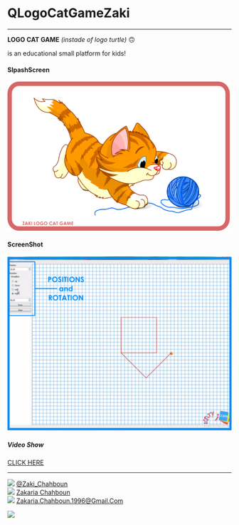 # QLogoCatGameZaki
---------------------------


**LOGO CAT GAME** *(instade of logo turtle)* :upside_down_face:

 is an educational small platform for kids!

#### SlpashScreen
<img src="https://raw.githubusercontent.com/zakaria-chahboun/QLogoCatGameZaki/master/images/SplashScreen.png" width=500/>


#### ScreenShot
<img src="https://raw.githubusercontent.com/zakaria-chahboun/QLogoCatGameZaki/master/images/App.png" />


##### Video Show
<a href="https://www.facebook.com/zakaria.chahboun.2018/videos/1762100470538659/">CLICK HERE</a>


---------------------------
<img src="https://upload.wikimedia.org/wikipedia/fr/thumb/c/c8/Twitter_Bird.svg/1259px-Twitter_Bird.svg.png" width="20px"> <a href="https://twitter.com/Zaki_Chahboun">@Zaki_Chahboun</a>
<br>
<img src="https://upload.wikimedia.org/wikipedia/commons/thumb/c/c2/F_icon.svg/1024px-F_icon.svg.png" width="20px"> <a href="https://facebook.com/zakaria.chahboun.2018">Zakaria Chahboun</a>
<br>
<img src='https://vignette.wikia.nocookie.net/google/images/d/d3/New_Logo_Gmail.svg.png/revision/latest?cb=20151001044539' width="20px"> Zakaria.Chahboun.1996@Gmail.Com

<img src='https://raw.githubusercontent.com/zakaria-chahboun/ZakiQtProjects/master/IMAGE2.png' />
